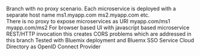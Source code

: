 Branch with no proxy scenario.
Each microservice is deployed with a separate host name ms1.myapp.com  ms2.myapp.com  etc.  
There is no proxy to expose microservices as URI myapp.com/ms1   myapp.com/ms2
For browser based UI with javascript based microservice REST/HTTP invocation this creates CORS problems which are addressed in this branch
Tested with Bluemix deployment and Bluemx SSO Service Cloud Directory as OpenID Connect Provider
